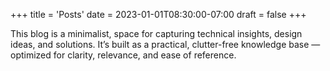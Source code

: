 +++
title = 'Posts'
date = 2023-01-01T08:30:00-07:00
draft = false
+++

This blog is a minimalist, space for capturing technical insights, design ideas, and solutions. It’s built as a practical, clutter-free knowledge base — optimized for clarity, relevance, and ease of reference.
